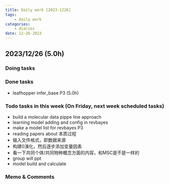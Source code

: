 ```yaml
---
title: Daily work [2023-1226]
tags:
	- daily work
categories:
	- diaries
date: 12-26-2023
---
```

## 2023/12/26 (5.0h)
### Doing tasks

### Done tasks
- leafhopper infer_base P3 (5.0h)

### Todo tasks in this week (On Friday, next week scheduled tasks)
- build a molecular data pippe line approach
- learning model adding and config in revbayes
- make a model list for revbayes P3
- reading papers about 本质过程
- 输入文件格式，即数据来源
- 构建0演化，然后逐步添加变量因素
- 看一下共同个体/共同物种概念方面的内容，和MSC是不是一样的
- group will ppt
- model build and calculate

### Memo & Comments


